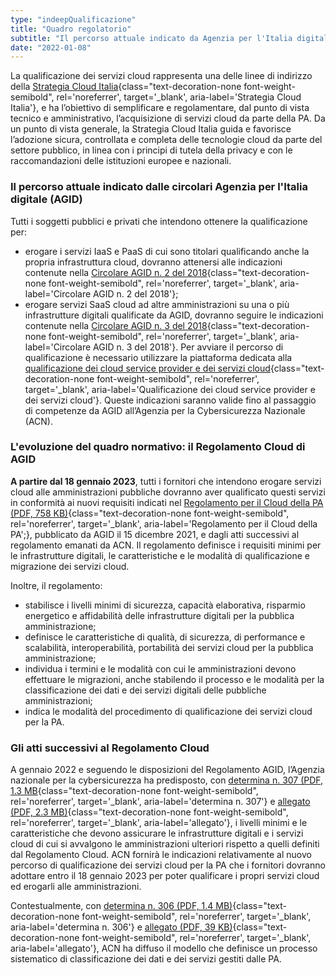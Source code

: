 ```yaml
---
type: "indeepQualificazione"
title: "Quadro regolatorio"
subtitle: "Il percorso attuale indicato da Agenzia per l'Italia digitale e i futuri sviluppi normativi col passaggio all'Agenzia Nazionale per la Cybersicurezza"
date: "2022-01-08"
---
```


La qualificazione dei servizi cloud rappresenta una delle linee di indirizzo della [Strategia Cloud Italia](https://cloud.italia.it/strategia-cloud-pa/){class="text-decoration-none font-weight-semibold", rel='noreferrer', target='_blank', aria-label='Strategia Cloud Italia'}, e ha l’obiettivo di semplificare e regolamentare, dal punto di vista tecnico e amministrativo, l’acquisizione di servizi cloud da parte della PA. Da un punto di vista generale, la Strategia Cloud Italia guida e favorisce l’adozione sicura, controllata e completa delle tecnologie cloud da parte del settore pubblico, in linea con i principi di tutela della privacy e con le raccomandazioni delle istituzioni europee e nazionali. 

### Il percorso attuale indicato dalle circolari Agenzia per l'Italia digitale (AGID)
Tutti i soggetti pubblici e privati che intendono ottenere la qualificazione per:
- erogare i servizi IaaS e PaaS di cui sono titolari qualificando anche la propria infrastruttura cloud, dovranno attenersi alle indicazioni contenute nella [Circolare AGID n. 2 del 2018](https://cloud-italia.readthedocs.io/projects/cloud-italia-circolari/it/latest/){class="text-decoration-none font-weight-semibold", rel='noreferrer', target='_blank', aria-label='Circolare AGID n. 2 del 2018'};
- erogare servizi SaaS cloud ad altre amministrazioni su una o più infrastrutture digitali qualificate da AGID, dovranno seguire le indicazioni contenute nella [Circolare AGID n. 3 del 2018](https://cloud-italia.readthedocs.io/projects/cloud-italia-circolari/it/latest/){class="text-decoration-none font-weight-semibold", rel='noreferrer', target='_blank', aria-label='Circolare AGID n. 3 del 2018'}.
Per avviare il percorso di qualificazione è necessario utilizzare la piattaforma dedicata alla [qualificazione dei cloud service provider e dei servizi cloud](https://catalogocloud.agid.gov.it/){class="text-decoration-none font-weight-semibold", rel='noreferrer', target='_blank', aria-label='Qualificazione dei cloud service provider e dei servizi cloud'}. 
Queste indicazioni saranno valide fino al passaggio di competenze da AGID all’Agenzia per la Cybersicurezza Nazionale (ACN).

### L'evoluzione del quadro normativo: il Regolamento Cloud di AGID
**A partire dal 18 gennaio 2023**, tutti i fornitori che intendono erogare servizi cloud alle amministrazioni pubbliche dovranno aver qualificato questi servizi in conformità ai nuovi requisiti indicati nel [Regolamento per il Cloud della PA (PDF, 758 KB)](https://trasparenza.agid.gov.it/moduli/downloadFile.php?file=oggetto_allegati/213481843140O__O628+DT+DG+628+-+15+dic+2021+-+Regolamento+servizi+cloud.pdf){class="text-decoration-none font-weight-semibold", rel='noreferrer', target='_blank', aria-label='Regolamento per il Cloud della PA';}, pubblicato da AGID il 15 dicembre 2021, e dagli atti successivi al regolamento emanati da ACN. Il regolamento definisce i requisiti minimi per le infrastrutture digitali, le caratteristiche e le modalità di qualificazione e migrazione dei servizi cloud.

Inoltre, il regolamento:
- stabilisce i livelli minimi di sicurezza, capacità elaborativa, risparmio energetico e affidabilità delle infrastrutture digitali per la pubblica amministrazione;
- definisce le caratteristiche di qualità, di sicurezza, di performance e scalabilità, interoperabilità, portabilità dei servizi cloud per la pubblica amministrazione;
- individua i termini e le modalità con cui le amministrazioni devono effettuare le migrazioni, anche stabilendo il processo e le modalità per la classificazione dei dati e dei servizi digitali delle pubbliche amministrazioni;
- indica le modalità del procedimento di qualificazione dei servizi cloud per la PA.

### Gli atti successivi al Regolamento Cloud
A gennaio 2022 e seguendo le disposizioni del Regolamento AGID, l’Agenzia nazionale per la cybersicurezza ha predisposto, con [determina n. 307 (PDF, 1.3 MB](https://assets.innovazione.gov.it/1642694131-det_307_cloud_ulteriorilerqc_20220118.pdf){class="text-decoration-none font-weight-semibold", rel='noreferrer', target='_blank', aria-label='determina n. 307'} e [allegato (PDF, 2.3 MB)](https://assets.innovazione.gov.it/1642754054-all1det307acn.pdf){class="text-decoration-none font-weight-semibold", rel='noreferrer', target='_blank', aria-label='allegato'}, i livelli minimi e le caratteristiche che devono assicurare le infrastrutture digitali e i servizi cloud di cui si avvalgono le amministrazioni ulteriori rispetto a quelli definiti dal Regolamento Cloud. ACN fornirà le indicazioni relativamente al nuovo percorso di qualificazione dei servizi cloud per la PA che i fornitori dovranno adottare entro il 18 gennaio 2023 per poter qualificare i propri servizi cloud ed erogarli alle amministrazioni. 

Contestualmente, con [determina n. 306 (PDF, 1.4 MB)](https://assets.innovazione.gov.it/1642693979-det_306_cloud_modclass_20220118.pdf){class="text-decoration-none font-weight-semibold", rel='noreferrer', target='_blank', aria-label='determina n. 306'} e [allegato (PDF, 39 KB)](https://assets.innovazione.gov.it/1642694063-det_306_all1_20220118_modello.pdf){class="text-decoration-none font-weight-semibold", rel='noreferrer', target='_blank', aria-label='allegato'}, ACN ha diffuso il modello che definisce un processo sistematico di classificazione dei dati e dei servizi gestiti dalle PA.
